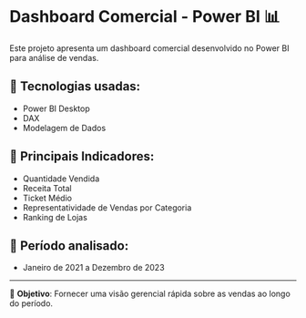 # Dashboard Comercial - Power BI 📊

Este projeto apresenta um dashboard comercial desenvolvido no Power BI para análise de vendas.

## 🧰 Tecnologias usadas:
- Power BI Desktop
- DAX
- Modelagem de Dados


## 📌 Principais Indicadores:
- Quantidade Vendida
- Receita Total
- Ticket Médio
- Representatividade de Vendas por Categoria
- Ranking de Lojas

## 📅 Período analisado:
- Janeiro de 2021 a Dezembro de 2023

---

📎 **Objetivo**: Fornecer uma visão gerencial rápida sobre as vendas ao longo do período.


